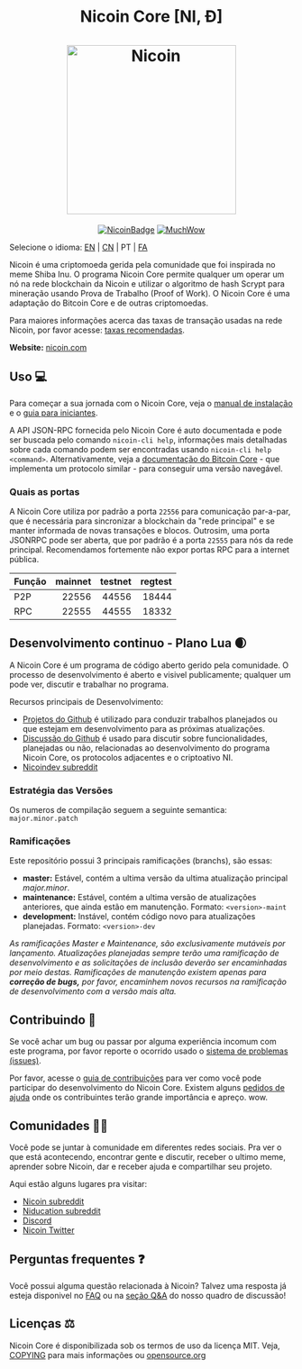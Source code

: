 <h1 align="center">
Nicoin Core [NI, Ð]  
<br/><br/>
<img src="https://static.tumblr.com/ppdj5y9/Ae9mxmxtp/300coin.png" alt="Nicoin" width="300"/>
</h1>

<div align="center">

[![NicoinBadge](https://img.shields.io/badge/Ni-Coin-yellow.svg)](https://nicoin.com)
[![MuchWow](https://img.shields.io/badge/Much-Wow-yellow.svg)](https://nicoin.com)

</div>

Selecione o idioma: [EN](./README.md) | [CN](./README_zh_CN.md) | PT | [FA](./README_fa_IR.md)

Nicoin é uma criptomoeda gerida pela comunidade que foi inspirada no meme Shiba Inu. O programa Nicoin Core permite qualquer um operar um nó na rede blockchain da Nicoin e utilizar o algoritmo de hash Scrypt para mineração usando Prova de Trabalho (Proof of Work). O Nicoin Core é uma adaptação do Bitcoin Core e de outras criptomoedas.

Para maiores informações acerca das taxas de transação usadas na rede Nicoin, por favor acesse: 
[taxas recomendadas](doc/fee-recommendation.md).

**Website:** [nicoin.com](https://nicoin.com)

## Uso 💻

Para começar a sua jornada com o Nicoin Core, veja o [manual de instalação](INSTALL.md) e o [guia para iniciantes](doc/getting-started.md).

A API JSON-RPC fornecida pelo Nicoin Core é auto documentada e pode ser buscada pelo comando `nicoin-cli help`, informações mais detalhadas sobre cada comando podem ser encontradas usando `nicoin-cli help <command>`. Alternativamente, veja a [documentação do Bitcoin Core](https://developer.bitcoin.org/reference/rpc/) - que implementa um protocolo similar - para conseguir uma versão navegável.

### Quais as portas

A Nicoin Core utiliza por padrão a porta `22556` para comunicação par-a-par, que é necessária para sincronizar a blockchain da "rede principal" e se manter informada de novas transações e blocos. Outrosim, uma porta JSONRPC pode ser aberta, que por padrão é a porta `22555` para nós da rede principal. Recomendamos fortemente não expor portas RPC para a internet pública. 

|  Função  | mainnet | testnet | regtest |
| :------- | ------: | ------: | ------: |
| P2P      |   22556 |   44556 |   18444 |
| RPC      |   22555 |   44555 |   18332 |

## Desenvolvimento continuo - Plano Lua 🌒

A Nicoin Core é um programa de código aberto gerido pela comunidade. O processo de desenvolvimento é aberto e visivel publicamente; qualquer um pode ver, discutir e trabalhar no programa.

Recursos principais de Desenvolvimento:

* [Projetos do Github](https://github.com/nicoin/nicoin/projects) é utilizado para conduzir trabalhos planejados ou que estejam em desenvolvimento para as próximas atualizações.
* [Discussão do Github](https://github.com/nicoin/nicoin/discussions) é usado para discutir sobre funcionalidades, planejadas ou não, relacionadas ao desenvolvimento do programa Nicoin Core, os protocolos adjacentes e o criptoativo NI.
* [Nicoindev subreddit](https://www.reddit.com/r/nicoindev/)

### Estratégia das Versões
Os numeros de compilação seguem a seguinte semantica:  ```major.minor.patch```

### Ramificações
Este repositório possui 3 principais ramificações (branchs), são essas:

- **master:** Estável, contém a ultima versão da ultima atualização principal *major.minor*.
- **maintenance:** Estável, contém a ultima versão de atualizações anteriores, que ainda estão em manutenção. Formato: ```<version>-maint```
- **development:** Instável, contém código novo para atualizações planejadas. Formato: ```<version>-dev```

*As ramificações Master e Maintenance, são exclusivamente mutáveis por lançamento. Atualizações*
*planejadas sempre terão uma ramificação de desenvolvimento e as solicitações de inclusão deverão ser*
*encaminhadas por meio destas. Ramificações de manutenção existem apenas para **correção de bugs,***
*por favor, encaminhem novos recursos na ramificação de desenvolvimento com a versão mais alta.*

## Contribuindo 🤝

Se você achar um bug ou passar por alguma experiência incomum com este programa, por favor reporte o ocorrido usado o [sistema de problemas (issues)](https://github.com/nicoin/nicoin/issues/new?assignees=&labels=bug&template=bug_report.md&title=%5Bbug%5D+).

Por favor, acesse o [guia de contribuições](CONTRIBUTING.md) para ver como você pode participar
do desenvolvimento do Nicoin Core. Existem alguns [pedidos de ajuda](https://github.com/nicoin/nicoin/labels/help%20wanted)
onde os contribuintes terão grande importância e apreço. wow.

## Comunidades 🚀🍾

Você pode se juntar à comunidade em diferentes redes sociais. 
Pra ver o que está acontecendo, encontrar gente e discutir, receber o ultimo meme, aprender sobre 
Nicoin, dar e receber ajuda e compartilhar seu projeto. 

Aqui estão alguns lugares pra visitar: 

* [Nicoin subreddit](https://www.reddit.com/r/nicoin/)
* [Niducation subreddit](https://www.reddit.com/r/niducation/)
* [Discord](https://discord.gg/nicoin)
* [Nicoin Twitter](https://twitter.com/nicoin)

## Perguntas frequentes ❓

Você possui alguma questão relacionada à Nicoin? Talvez uma resposta já esteja disponivel no
[FAQ](doc/FAQ.md) ou na
[seção Q&A](https://github.com/nicoin/nicoin/discussions/categories/q-a)
do nosso quadro de discussão!

## Licenças ⚖️
Nicoin Core é disponibilizada sob os termos de uso da licença MIT. Veja,
[COPYING](COPYING) para mais informações ou
[opensource.org](https://opensource.org/licenses/MIT)
